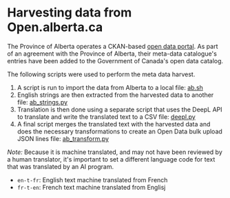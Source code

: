 # Harvesting data from Open.alberta.ca

The Province of Alberta operates a CKAN-based [open data portal](https://open.alberta.ca/opendata). As part of an agreement with the Province of Alberta, their meta-data catalogue's entries have been added to the Government of Canada's open data catalog. 

The following scripts were used to perform the meta data harvest.
1.	A script is run to import the data from  Alberta to a local file: [ab.sh](https://github.com/open-data/ckanext-canada/blob/master/bin/harvest/ab.sh)
2.	English strings are then extracted from the harvested data to another file: [ab_strings.py](https://github.com/open-data/ckanext-canada/blob/master/bin/harvest/ab_strings.py)
3.	Translation is then done using a separate script that uses the DeepL API to translate and write the translated text to a CSV file:  [deepl.py](https://github.com/open-data/ckanext-canada/blob/master/bin/harvest/deepl.py)
4.	A final script merges the translated text with the harvested data and does the necessary transformations to create an Open Data bulk upload JSON lines file: [ab_transform.py](https://github.com/open-data/ckanext-canada/blob/master/bin/harvest/ab_transform.py)

_Note:_ Because it is machine translated, and may not have been reviewed by a human translator, it's important to set a different language code for text that was translated by an AI program. 

 - `en-t-fr`: English text machine translated from French
 - `fr-t-en`: French text machine translated from Englisj 
